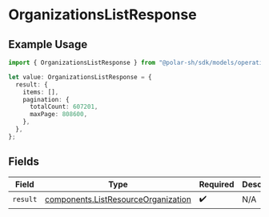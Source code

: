 # OrganizationsListResponse

## Example Usage

```typescript
import { OrganizationsListResponse } from "@polar-sh/sdk/models/operations/organizationslist.js";

let value: OrganizationsListResponse = {
  result: {
    items: [],
    pagination: {
      totalCount: 607201,
      maxPage: 808600,
    },
  },
};
```

## Fields

| Field                                                                                      | Type                                                                                       | Required                                                                                   | Description                                                                                |
| ------------------------------------------------------------------------------------------ | ------------------------------------------------------------------------------------------ | ------------------------------------------------------------------------------------------ | ------------------------------------------------------------------------------------------ |
| `result`                                                                                   | [components.ListResourceOrganization](../../models/components/listresourceorganization.md) | :heavy_check_mark:                                                                         | N/A                                                                                        |